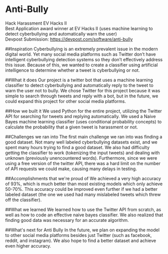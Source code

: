 # Anti-Bully
Hack Harassment EV Hacks II  
Best Application award winner at EV Hacks II (uses machine learning to detect cyberbullying and automatically warn the user)  
Devpost Submission: https://devpost.com/software/anti-bully

##Inspiration
Cyberbullying is an extremely prevalent issue in the modern digital world. Yet many social media platforms such as Twitter don’t have intelligent cyberbullying detection systems so they don’t effectively address this issue. Because of this, we wanted to create a classifier using artificial intelligence to determine whether a tweet is cyberbullying or not.

##What it does
Our project is a twitter bot that uses a machine learning classifier to detect cyberbullying and automatically reply to the tweet to warn the user not to bully. We chose Twitter for this project because it was simple to search through tweets and reply with a bot, but in the future, we could expand this project for other social media platforms.

##How we built it
We used Python for the entire project, utilizing the Twitter API for searching for tweets and replying automatically. We used a Naive Bayes machine learning classifier (uses conditional probability concepts) to calculate the probability that a given tweet is harassment or not.

##Challenges we ran into
The first main challenge we ran into was finding a good dataset. Not many well labeled cyberbullying datasets exist, and we spent many hours trying to find a good dataset. We also had difficulty getting the classifier to work (tokenizing the input tweets) and dealing with unknown (previously unencountered words). Furthermore, since we were using a free version of the twitter API, there was a hard limit on the number of API requests we could make, causing many delays in testing.

##Accomplishments that we're proud of
We achieved a very high accuracy of 93%, which is much better than most existing models which only achieve 50-70%. This accuracy could be improved even further if we had a better labeled dataset (the one we used had many mislabeled tweets which threw off the classifier).

##What we learned
We learned how to use the Twitter API from scratch, as well as how to code an effective naive bayes classifier. We also realized that finding good data was necessary for an accurate algorithm.

##What's next for Anti Bully
In the future, we plan on expanding the model to other social media platforms besides just Twitter (such as facebook, reddit, and instagram). We also hope to find a better dataset and achieve even higher accuracy.
